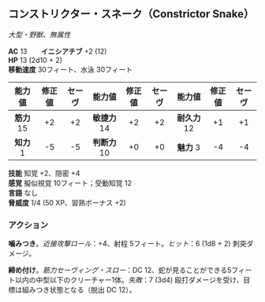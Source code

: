 ## コンストリクター・スネーク（Constrictor Snake）
*大型・野獣、無属性*

**AC** 13　　**イニシアチブ** +2 (12)  
**HP** 13 (2d10 + 2)  
**移動速度** 30フィート、水泳 30フィート

| 能力値 | 修正値 | セーヴ | 能力値 | 修正値 | セーヴ | 能力値 | 修正値 | セーヴ |
|:---:|:---:|:---:|:---:|:---:|:---:|:---:|:---:|:---:|
| **筋力** 15 | +2 | +2 | **敏捷力** 14 | +2 | +2 | **耐久力** 12 | +1 | +1 |
| **知力** 1 | -5 | -5 | **判断力** 10 | +0 | +0 | **魅力** 3 | -4 | -4 |

**技能** 知覚 +2、隠密 +4  
**感覚** 擬似視覚 10フィート；受動知覚 12  
**言語** なし  
**脅威度** 1/4 (50 XP、習熟ボーナス +2)

### アクション
**噛みつき**。*近接攻撃ロール*：+4、射程 5フィート。*ヒット*：6 (1d8 + 2) 刺突ダメージ。

**締め付け**。*筋力セーヴィング・スロー*：DC 12、蛇が見ることができる5フィート以内の中型以下のクリーチャー1体。*失敗*：7 (3d4) 殴打ダメージを受け、目標は組みつき状態となる（脱出 DC 12）。